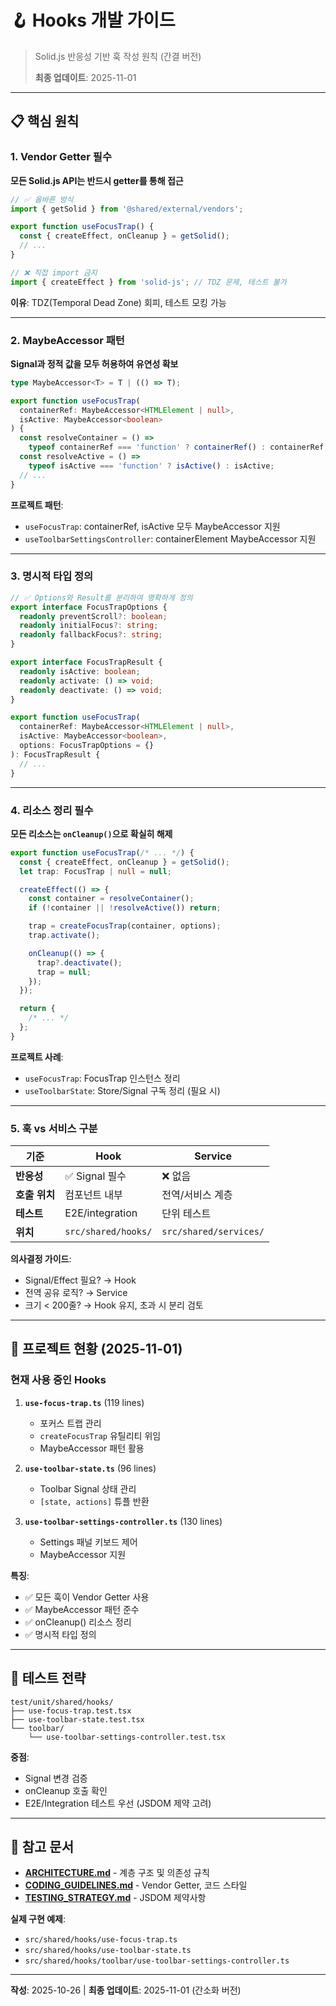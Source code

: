 # 🪝 Hooks 개발 가이드

> Solid.js 반응성 기반 훅 작성 원칙 (간결 버전)
>
> **최종 업데이트**: 2025-11-01

---

## 📋 핵심 원칙

### 1. Vendor Getter 필수

**모든 Solid.js API는 반드시 getter를 통해 접근**

```typescript
// ✅ 올바른 방식
import { getSolid } from '@shared/external/vendors';

export function useFocusTrap() {
  const { createEffect, onCleanup } = getSolid();
  // ...
}

// ❌ 직접 import 금지
import { createEffect } from 'solid-js'; // TDZ 문제, 테스트 불가
```

**이유**: TDZ(Temporal Dead Zone) 회피, 테스트 모킹 가능

---

### 2. MaybeAccessor 패턴

**Signal과 정적 값을 모두 허용하여 유연성 확보**

```typescript
type MaybeAccessor<T> = T | (() => T);

export function useFocusTrap(
  containerRef: MaybeAccessor<HTMLElement | null>,
  isActive: MaybeAccessor<boolean>
) {
  const resolveContainer = () =>
    typeof containerRef === 'function' ? containerRef() : containerRef;
  const resolveActive = () =>
    typeof isActive === 'function' ? isActive() : isActive;
  // ...
}
```

**프로젝트 패턴**:

- `useFocusTrap`: containerRef, isActive 모두 MaybeAccessor 지원
- `useToolbarSettingsController`: containerElement MaybeAccessor 지원

---

### 3. 명시적 타입 정의

```typescript
// ✅ Options와 Result를 분리하여 명확하게 정의
export interface FocusTrapOptions {
  readonly preventScroll?: boolean;
  readonly initialFocus?: string;
  readonly fallbackFocus?: string;
}

export interface FocusTrapResult {
  readonly isActive: boolean;
  readonly activate: () => void;
  readonly deactivate: () => void;
}

export function useFocusTrap(
  containerRef: MaybeAccessor<HTMLElement | null>,
  isActive: MaybeAccessor<boolean>,
  options: FocusTrapOptions = {}
): FocusTrapResult {
  // ...
}
```

---

### 4. 리소스 정리 필수

**모든 리소스는 `onCleanup()`으로 확실히 해제**

```typescript
export function useFocusTrap(/* ... */) {
  const { createEffect, onCleanup } = getSolid();
  let trap: FocusTrap | null = null;

  createEffect(() => {
    const container = resolveContainer();
    if (!container || !resolveActive()) return;

    trap = createFocusTrap(container, options);
    trap.activate();

    onCleanup(() => {
      trap?.deactivate();
      trap = null;
    });
  });

  return {
    /* ... */
  };
}
```

**프로젝트 사례**:

- `useFocusTrap`: FocusTrap 인스턴스 정리
- `useToolbarState`: Store/Signal 구독 정리 (필요 시)

---

### 5. 훅 vs 서비스 구분

| 기준          | Hook                | Service                |
| ------------- | ------------------- | ---------------------- |
| **반응성**    | ✅ Signal 필수      | ❌ 없음                |
| **호출 위치** | 컴포넌트 내부       | 전역/서비스 계층       |
| **테스트**    | E2E/integration     | 단위 테스트            |
| **위치**      | `src/shared/hooks/` | `src/shared/services/` |

**의사결정 가이드**:

- Signal/Effect 필요? → Hook
- 전역 공유 로직? → Service
- 크기 < 200줄? → Hook 유지, 초과 시 분리 검토

---

## 📂 프로젝트 현황 (2025-11-01)

### 현재 사용 중인 Hooks

1. **`use-focus-trap.ts`** (119 lines)
   - 포커스 트랩 관리
   - `createFocusTrap` 유틸리티 위임
   - MaybeAccessor 패턴 활용

2. **`use-toolbar-state.ts`** (96 lines)
   - Toolbar Signal 상태 관리
   - `[state, actions]` 튜플 반환

3. **`use-toolbar-settings-controller.ts`** (130 lines)
   - Settings 패널 키보드 제어
   - MaybeAccessor<HTMLElement> 지원

**특징**:

- ✅ 모든 훅이 Vendor Getter 사용
- ✅ MaybeAccessor 패턴 준수
- ✅ onCleanup() 리소스 정리
- ✅ 명시적 타입 정의

---

## 🧪 테스트 전략

```text
test/unit/shared/hooks/
├── use-focus-trap.test.tsx
├── use-toolbar-state.test.tsx
└── toolbar/
    └── use-toolbar-settings-controller.test.tsx
```

**중점**:

- Signal 변경 검증
- onCleanup 호출 확인
- E2E/Integration 테스트 우선 (JSDOM 제약 고려)

---

## 📖 참고 문서

- **[ARCHITECTURE.md](./ARCHITECTURE.md)** - 계층 구조 및 의존성 규칙
- **[CODING_GUIDELINES.md](./CODING_GUIDELINES.md)** - Vendor Getter, 코드
  스타일
- **[TESTING_STRATEGY.md](./TESTING_STRATEGY.md)** - JSDOM 제약사항

**실제 구현 예제**:

- `src/shared/hooks/use-focus-trap.ts`
- `src/shared/hooks/use-toolbar-state.ts`
- `src/shared/hooks/toolbar/use-toolbar-settings-controller.ts`

---

**작성**: 2025-10-26 | **최종 업데이트**: 2025-11-01 (간소화 버전)
